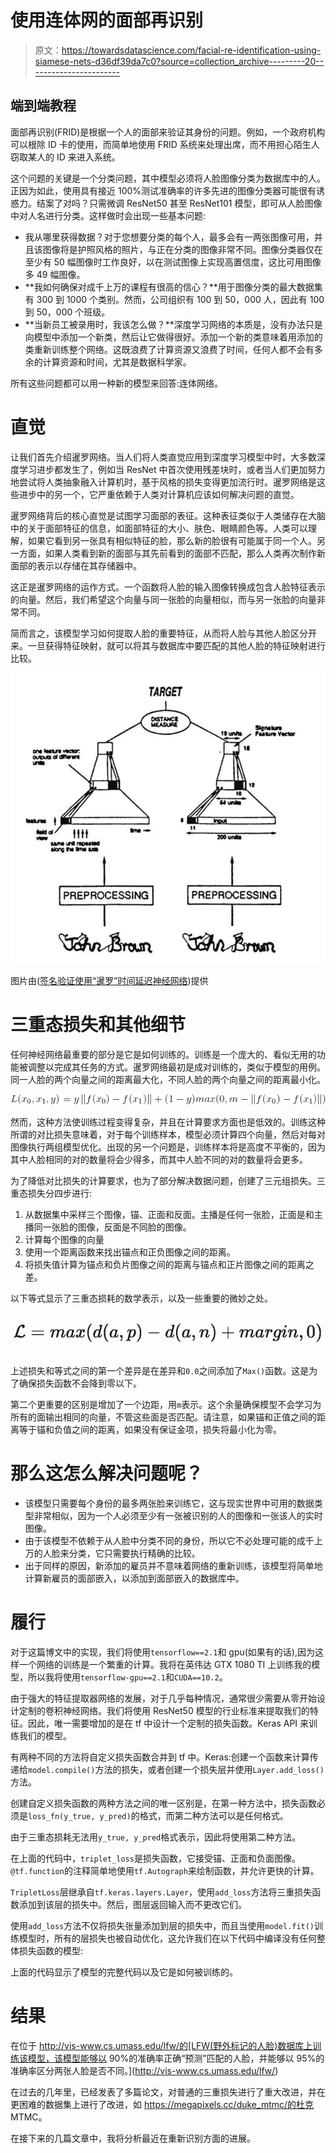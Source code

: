 # 使用连体网的面部再识别

> 原文：<https://towardsdatascience.com/facial-re-identification-using-siamese-nets-d36df39da7c0?source=collection_archive---------20----------------------->

## 端到端教程

面部再识别(FRID)是根据一个人的面部来验证其身份的问题。例如，一个政府机构可以根除 ID 卡的使用，而简单地使用 FRID 系统来处理出席，而不用担心陌生人窃取某人的 ID 来进入系统。

这个问题的关键是一个分类问题，其中模型必须将人脸图像分类为数据库中的人。正因为如此，使用具有接近 100%测试准确率的许多先进的图像分类器可能很有诱惑力。结案了对吗？只需微调 ResNet50 甚至 ResNet101 模型，即可从人脸图像中对人名进行分类。这样做时会出现一些基本问题:

*   我从哪里获得数据？对于您想要分类的每个人，最多会有一两张图像可用，并且该图像将是护照风格的照片，与正在分类的图像非常不同。图像分类器仅在至少有 50 幅图像时工作良好，以在测试图像上实现高置信度，这比可用图像多 49 幅图像。
*   **我如何确保对成千上万的课程有很高的信心？**用于图像分类的最大数据集有 300 到 1000 个类别。然而，公司组织有 100 到 50，000 人，因此有 100 到 50，000 个班级。
*   **当新员工被录用时，我该怎么做？**深度学习网络的本质是，没有办法只是向模型中添加一个新类，然后让它做得很好。添加一个新的类意味着用添加的类重新训练整个网络。这既浪费了计算资源又浪费了时间，任何人都不会有多余的计算资源和时间，尤其是数据科学家。

所有这些问题都可以用一种新的模型来回答:连体网络。

# 直觉

让我们首先介绍暹罗网络。当人们将人类直觉应用到深度学习模型中时，大多数深度学习进步都发生了，例如当 ResNet 中首次使用残差块时，或者当人们更加努力地尝试将人类抽象融入计算机时，基于风格的损失变得更加流行时。暹罗网络是这些进步中的另一个，它严重依赖于人类对计算机应该如何解决问题的直觉。

暹罗网络背后的核心直觉是试图学习面部的表征。这种表征类似于人类储存在大脑中的关于面部特征的信息，如面部特征的大小、肤色、眼睛颜色等。人类可以理解，如果它看到另一张具有相似特征的脸，那么新的脸很有可能属于同一个人。另一方面，如果人类看到新的面部与其先前看到的面部不匹配，那么人类再次制作新面部的表示以存储在其存储器中。

这正是暹罗网络的运作方式。一个函数将人脸的输入图像转换成包含人脸特征表示的向量。然后，我们希望这个向量与同一张脸的向量相似，而与另一张脸的向量非常不同。

简而言之，该模型学习如何提取人脸的重要特征，从而将人脸与其他人脸区分开来。一旦获得特征映射，就可以将其与数据库中要匹配的其他人脸的特征映射进行比较。

![](img/61ef67fcb06430ed591c0b7d9307a82b.png)

图片由([签名验证使用“暹罗”时间延迟神经网络](http://papers.nips.cc/paper/769-signature-verification-using-a-siamese-time-delay-neural-network.pdf))提供

# 三重态损失和其他细节

任何神经网络最重要的部分是它是如何训练的。训练是一个庞大的、看似无用的功能被调整以完成其任务的方式。暹罗网络最初是成对训练的，类似于模型的用例。同一人脸的两个向量之间的距离最大化，不同人脸的两个向量之间的距离最小化。

![](img/475d36f103cdae20ddf534dfe18c9974.png)

然而，这种方法使训练过程变得复杂，并且在计算要求方面也是低效的。训练这种所谓的对比损失意味着，对于每个训练样本，模型必须计算四个向量，然后对每对图像执行两组模型优化。出现的另一个问题是，训练样本将是高度不平衡的，因为其中人脸相同的对的数量将会少得多，而其中人脸不同的对的数量将会更多。

为了降低对比损失的计算要求，也为了部分解决数据问题，创建了三元组损失。三重态损失分四步进行:

1.  从数据集中采样三个图像，锚、正面和反面。主播是任何一张脸，正面是和主播同一张脸的图像，反面是不同脸的图像。
2.  计算每个图像的向量
3.  使用一个距离函数来找出锚点和正负图像之间的距离。
4.  将损失值计算为锚点和负片图像之间的距离与锚点和正片图像之间的距离之差。

以下等式显示了三重态损耗的数学表示，以及一些重要的微妙之处。

![](img/ab4ca675c54e7eb74f3953693fd9584c.png)

上述损失和等式之间的第一个差异是在差异和`0.0`之间添加了`Max()`函数。这是为了确保损失函数不会降到零以下。

第二个更重要的区别是增加了一个边距，用`m`表示。这个余量确保模型不会学习为所有的面输出相同的向量，不管这些面是否匹配。请注意，如果锚和正值之间的距离等于锚和负值之间的距离，如果没有保证金项，损失将最小化为零。

# 那么这怎么解决问题呢？

*   该模型只需要每个身份的最多两张脸来训练它，这与现实世界中可用的数据类型非常相似，因为一个人必须至少有一张被识别的人的图像和一张该人的实时图像。
*   由于该模型不依赖于从人脸中分类不同的身份，所以它不必处理可能的成千上万的人脸来分类，它只需要执行精确的比较。
*   出于同样的原因，新添加的雇员并不意味着网络的重新训练，该模型将简单地计算新雇员的面部嵌入，以添加到面部嵌入的数据库中。

# 履行

对于这篇博文中的实现，我们将使用`tensorflow==2.1`和 gpu(如果有的话),因为这样一个网络的训练是一个繁重的计算。我将在英伟达 GTX 1080 TI 上训练我的模型，所以我将使用`tensorflow-gpu==2.1`和`CUDA==10.2`。

由于强大的特征提取器网络的发展，对于几乎每种情况，通常很少需要从零开始设计定制的卷积神经网络。我们将使用 ResNet50 模型的行业标准来提取我们的特征。因此，唯一需要增加的是在 tf 中设计一个定制的损失函数。Keras API 来训练我们的模型。

有两种不同的方法将自定义损失函数合并到 tf 中。Keras:创建一个函数来计算传递给`model.compile()`方法的损失，或者创建一个损失层并使用`Layer.add_loss()`方法。

创建自定义损失函数的两种方法之间的唯一区别是，在第一种方法中，损失函数必须是`loss_fn(y_true, y_pred)`的格式，而第二种方法可以是任何格式。

由于三重态损耗无法用`y_true, y_pred`格式表示，因此将使用第二种方法。

在上面的代码中，`triplet_loss`是损失函数，它接受锚、正面和负面图像。`@tf.function`的注释简单地使用`tf.Autograph`来绘制函数，并允许更快的计算。

`TripletLoss`层继承自`tf.keras.layers.Layer`，使用`add_loss`方法将三重损失函数添加到该层的损失中。然后，图层返回输入而不更改它们。

使用`add_loss`方法不仅将损失张量添加到层的损失中，而且当使用`model.fit()`训练模型时，所有的层损失也被自动优化，这允许我们在以下代码中编译没有任何整体损失函数的模型:

上面的代码显示了模型的完整代码以及它是如何被训练的。

# 结果

在位于 http://vis-www.cs.umass.edu/lfw/的[LFW(野外标记的人脸)数据库上训练该模型，该模型能够以 90%的准确率正确“预测”匹配的人脸，并能够以 95%的准确率区分两张人脸是否不同。](http://vis-www.cs.umass.edu/lfw/)

在过去的几年里，已经发表了多篇论文，对普通的三重损失进行了重大改进，并在更困难的数据集上进行了改进，如 https://megapixels.cc/duke_mtmc/的杜克 MTMC。

在接下来的几篇文章中，我将分析最近在重新识别方面的进展。